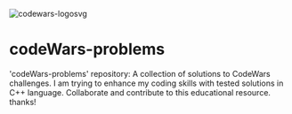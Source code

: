 ![codewars-logosvg](https://github.com/youssief101/codeWars-problems/assets/82734120/971bc533-7561-4cbd-ad50-c3797fde59d9)

# codeWars-problems
'codeWars-problems' repository: A collection of solutions to CodeWars challenges. I am trying to enhance my coding skills with tested solutions in C++ language. Collaborate and contribute to this educational resource. thanks!

